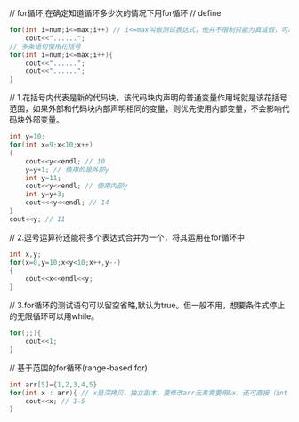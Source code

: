 // for循环,在确定知道循环多少次的情况下用for循环
// define
```cpp
for(int i=num;i<=max;i++) // i<=max叫做测试表达式，他并不限制只能为真或假，可以使用任意表达式，c++会自动强制转换为bool，值为0则转为false,为1则转为true。
    cout<<"......";
// 多条语句使用花括号
for(int i=num;i<=max;i++){
    cout<<"......";
    cout<<"......";
}
```

// 1.花括号内代表是新的代码块，该代码块内声明的普通变量作用域就是该花括号范围，如果外部和代码块内部声明相同的变量，则优先使用内部变量，不会影响代码块外部变量。
```cpp
int y=10;
for(int x=9;x<10;x++)
{
    cout<<y<<endl; // 10
    y=y+1; // 使用的是外部y
    int y=11;
    cout<<y<<endl; // 使用内部y
    int y=y+3;
    cout<<<y<<endl; // 14
}
cout<<y; // 11
```

// 2.逗号运算符还能将多个表达式合并为一个，将其运用在for循环中
```cpp
int x,y;
for(x=0,y=10;x<y<10;x++,y--)
{
    cout<<x<<endl<<y;
}
```
// 3.for循环的测试语句可以留空省略,默认为true。但一般不用，想要条件式停止的无限循环可以用while。
```cpp
for(;;){
    cout<<1;
}
```

// 基于范围的for循环(range-based for)
```cpp
int arr[5]={1,2,3,4,5}
for(int x : arr){ // x是深拷贝，独立副本，要修改arr元素需要用&x，还可直接（int x ： {1,2,3,4,5}），用作初始化列表。
    cout<<x; // 1-5
}
```